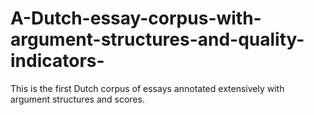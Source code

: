 # A-Dutch-essay-corpus-with-argument-structures-and-quality-indicators-

This is the first Dutch corpus of essays annotated extensively with argument structures and scores. 
